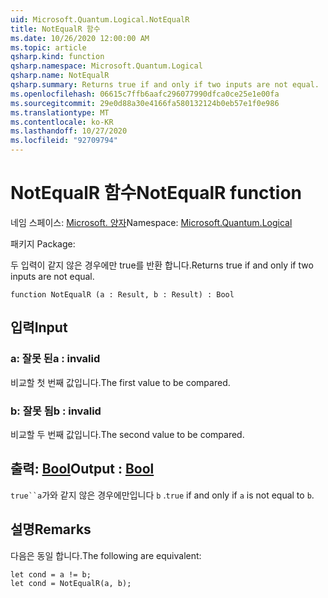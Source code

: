 ```yaml
---
uid: Microsoft.Quantum.Logical.NotEqualR
title: NotEqualR 함수
ms.date: 10/26/2020 12:00:00 AM
ms.topic: article
qsharp.kind: function
qsharp.namespace: Microsoft.Quantum.Logical
qsharp.name: NotEqualR
qsharp.summary: Returns true if and only if two inputs are not equal.
ms.openlocfilehash: 06615c7ffb6aafc296077990dfca0ce25e1e00fa
ms.sourcegitcommit: 29e0d88a30e4166fa580132124b0eb57e1f0e986
ms.translationtype: MT
ms.contentlocale: ko-KR
ms.lasthandoff: 10/27/2020
ms.locfileid: "92709794"
---
```

# <a name="notequalr-function"></a><span data-ttu-id="3e5f6-102">NotEqualR 함수</span><span class="sxs-lookup"><span data-stu-id="3e5f6-102">NotEqualR function</span></span>

<span data-ttu-id="3e5f6-103">네임 스페이스: [Microsoft. 양자](xref:Microsoft.Quantum.Logical)</span><span class="sxs-lookup"><span data-stu-id="3e5f6-103">Namespace: [Microsoft.Quantum.Logical](xref:Microsoft.Quantum.Logical)</span></span>

<span data-ttu-id="3e5f6-104">패키지 [](https://nuget.org/packages/)</span><span class="sxs-lookup"><span data-stu-id="3e5f6-104">Package: [](https://nuget.org/packages/)</span></span>


<span data-ttu-id="3e5f6-105">두 입력이 같지 않은 경우에만 true를 반환 합니다.</span><span class="sxs-lookup"><span data-stu-id="3e5f6-105">Returns true if and only if two inputs are not equal.</span></span>

```qsharp
function NotEqualR (a : Result, b : Result) : Bool
```


## <a name="input"></a><span data-ttu-id="3e5f6-106">입력</span><span class="sxs-lookup"><span data-stu-id="3e5f6-106">Input</span></span>

### <a name="a--__invalidresult__"></a><span data-ttu-id="3e5f6-107">a: __잘못 <Result> 된__</span><span class="sxs-lookup"><span data-stu-id="3e5f6-107">a : __invalid<Result>__</span></span>

<span data-ttu-id="3e5f6-108">비교할 첫 번째 값입니다.</span><span class="sxs-lookup"><span data-stu-id="3e5f6-108">The first value to be compared.</span></span>


### <a name="b--__invalidresult__"></a><span data-ttu-id="3e5f6-109">b: __잘못 <Result> 됨__</span><span class="sxs-lookup"><span data-stu-id="3e5f6-109">b : __invalid<Result>__</span></span>

<span data-ttu-id="3e5f6-110">비교할 두 번째 값입니다.</span><span class="sxs-lookup"><span data-stu-id="3e5f6-110">The second value to be compared.</span></span>



## <a name="output--bool"></a><span data-ttu-id="3e5f6-111">출력: [Bool](xref:microsoft.quantum.lang-ref.bool)</span><span class="sxs-lookup"><span data-stu-id="3e5f6-111">Output : [Bool](xref:microsoft.quantum.lang-ref.bool)</span></span>

<span data-ttu-id="3e5f6-112">`true``a`가와 같지 않은 경우에만입니다 `b` .</span><span class="sxs-lookup"><span data-stu-id="3e5f6-112">`true` if and only if `a` is not equal to `b`.</span></span>

## <a name="remarks"></a><span data-ttu-id="3e5f6-113">설명</span><span class="sxs-lookup"><span data-stu-id="3e5f6-113">Remarks</span></span>

<span data-ttu-id="3e5f6-114">다음은 동일 합니다.</span><span class="sxs-lookup"><span data-stu-id="3e5f6-114">The following are equivalent:</span></span>

```Q#
let cond = a != b;
let cond = NotEqualR(a, b);
```
